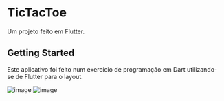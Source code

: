# TicTacToe

Um projeto feito em Flutter.

## Getting Started

Este aplicativo foi feito num exercício de programação em Dart utilizando-se de Flutter para o layout.


![image](https://github.com/user-attachments/assets/f25ddd19-d754-4e3c-8747-afc373e6c8b2) ![image](https://github.com/user-attachments/assets/08247d6a-059a-4809-883d-ceebb17673a2)





